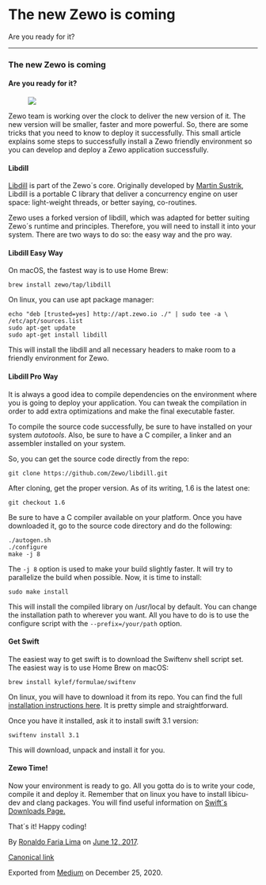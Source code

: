 The new Zewo is coming
======================

Are you ready for it?

------------------------------------------------------------------------

### The new Zewo is coming

#### Are you ready for it?

<figure>
<img src="https://cdn-images-1.medium.com/max/800/1*z8xrNZOtOs737IIFI6-acw.png" class="graf-image" />
</figure>Zewo team is working over the clock to deliver the new version
of it. The new version will be smaller, faster and more powerful. So,
there are some tricks that you need to know to deploy it successfully.
This small article explains some steps to successfully install a Zewo
friendly environment so you can develop and deploy a Zewo application
successfully.

#### Libdill

<a href="https://github.com/Zewo/libdill" class="markup--anchor markup--p-anchor">Libdill</a>
is part of the Zewo´s core. Originally developed by
<a href="https://github.com/sustrik" class="markup--anchor markup--p-anchor">Martin Sustrik</a>,
Libdill is a portable C library that deliver a concurrency engine on
user space: light-weight threads, or better saying, co-routines.

Zewo uses a forked version of libdill, which was adapted for better
suiting Zewo´s runtime and principles. Therefore, you will need to
install it into your system. There are two ways to do so: the easy way
and the pro way.

#### Libdill Easy Way

On macOS, the fastest way is to use Home Brew:

    brew install zewo/tap/libdill

On linux, you can use apt package manager:

    echo "deb [trusted=yes] http://apt.zewo.io ./" | sudo tee -a \ /etc/apt/sources.list
    sudo apt-get update
    sudo apt-get install libdill

This will install the libdill and all necessary headers to make room to
a friendly environment for Zewo.

#### Libdill Pro Way

It is always a good idea to compile dependencies on the environment
where you is going to deploy your application. You can tweak the
compilation in order to add extra optimizations and make the final
executable faster.

To compile the source code successfully, be sure to have installed on
your system *autotools*. Also, be sure to have a C compiler, a linker
and an assembler installed on your system.

So, you can get the source code directly from the repo:

    git clone https://github.com/Zewo/libdill.git

After cloning, get the proper version. As of its writing, 1.6 is the
latest one:

    git checkout 1.6

Be sure to have a C compiler available on your platform. Once you have
downloaded it, go to the source code directory and do the following:

    ./autogen.sh
    ./configure
    make -j 8

The `-j 8` option is used to make your build slightly faster. It will
try to parallelize the build when possible. Now, it is time to install:

    sudo make install

This will install the compiled library on /usr/local by default. You can
change the installation path to wherever you want. All you have to do is
to use the configure script with the `--prefix=/your/path` option.

#### Get Swift

The easiest way to get swift is to download the Swiftenv shell script
set. The easiest way is to use Home Brew on macOS:

    brew install kylef/formulae/swiftenv

On linux, you will have to download it from its repo. You can find the
full
<a href="https://swiftenv.fuller.li/en/latest/installation.html" class="markup--anchor markup--p-anchor">installation instructions here</a>.
It is pretty simple and straightforward.

Once you have it installed, ask it to install swift 3.1 version:

    swiftenv install 3.1

This will download, unpack and install it for you.

#### Zewo Time!

Now your environment is ready to go. All you gotta do is to write your
code, compile it and deploy it. Remember that on linux you have to
install libicu-dev and clang packages. You will find useful information
on
<a href="https://swift.org/download/#using-downloads" class="markup--anchor markup--p-anchor">Swift´s Downloads Page.</a>

That´s it! Happy coding!

By
<a href="https://medium.com/@ronaldolima" class="p-author h-card">Ronaldo Faria Lima</a>
on [June 12, 2017](https://medium.com/p/4bf5e0ebce92).

<a href="https://medium.com/@ronaldolima/the-new-zewo-is-coming-4bf5e0ebce92" class="p-canonical">Canonical link</a>

Exported from [Medium](https://medium.com) on December 25, 2020.
